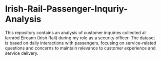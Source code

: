 # Irish-Rail-Passenger-Inquriy-Analysis
This repository contains an analysis of customer inquiries collected at Iarnród Éireann (Irish Rail) during my role as a security officer. The dataset is based on daily interactions with passengers, focusing on service-related questions and concerns to maintain relevance to customer experience and service delivery.
